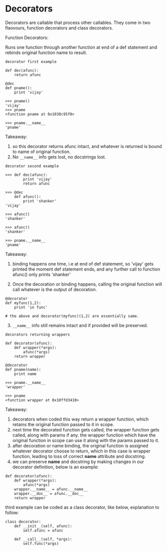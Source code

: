 # Decorators

Decorators are callable that process other callables. They come in two flaovours, function decorators and class decorators.

Function Decorators:

Runs one function through another function at end of a def statement and rebinds original function name to result.

`decorator first example`

```
def dec(afunc):
	return afunc

@dec
def pname():
	print 'vijay'

>>> pname()
'vijay'
>>> pname
<function pname at 0x1038c95f0>

>>> pname.__name__
'pname'
```
Takeaway:

1. so this decorator returns afunc intact, and whatever is returned is bound to name of original function.
2. No `__name__` info gets lost, no docstrings lost.

`decorator second example`

```
>>> def dec(afunc):
		print 'vijay'
		return afunc

>>> @dec
	def afunc():
		print 'shanker'
'vijay'

>>> afunc()
'shanker'

>>> afunc()
'shanker'

>>> pname.__name__
'pname'
```

Takeaway:
1. binding happens one time, i.e at end of def statement, so 'vijay' gets printed the moment def statement ends, 
and any further call to function afunc() only prints 'shanker'

2. Once the decoration or binding happens, calling the original function will call whatever is the output of decoration.
```
@decorator
def myfunc(1,2):
	print 'in func'

# the above and decorator(myfunc)(1,2) are essentially same.	
```

3. `__name__` info still remains intact and if provided will be preserved.

`decorators returning wrappers`

```
def decorator(afunc):
	def wrapper(*args):
		afunc(*args)
	return wrapper

@decorator
def pname(name):
	print name

>>> pname.__name__
'wrapper'

>>> pname
<function wrapper at 0x10ffd3410>
```

Takeaway:
1. decorators when coded this way return a wrapper function, which retains the original function passed to it in scope.
2. next time the decorated function gets called, the wrapper function gets called, along with params if any.
the wrapper function which have the original function in scope can use it along with the params passed to it.
3. after decoration or name binding, the original function is assigned whatever decorator choose to return, which
in this case is wrapper function, leading to loss of correct __name__ attribute and docstring.
4. we can preserve __name__ and docstring by making changes in our decorator definition, below is an example:

```
def decorator(afunc):
	def wrapper(*args):
		afunc(*args)
	wrapper.__name__ = afunc.__name__
	wrapper.__doc__ = afunc.__doc__	
	return wrapper
```

third example can be coded as a class decorator, like below, explanation to follow:

```
class decorator:
	def __init__(self, afunc):
		self.afunc = afunc

	def __call__(self, *args):
		self.func(*args)

```












